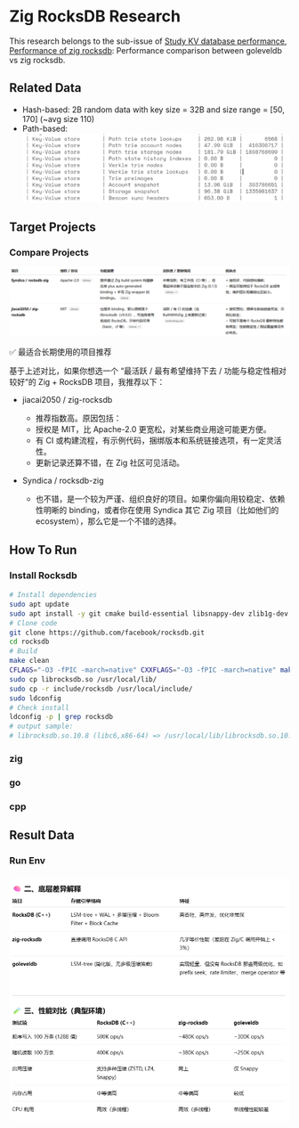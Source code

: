 # Zig RocksDB Research 
This research belongs to the sub-issue of [Study KV database performance](https://github.com/QuarkChain/TenGPS-research/issues/1), [Performance of zig rocksdb](https://github.com/QuarkChain/TenGPS-research/issues/17): Performance comparison between goleveldb vs zig rocksdb.

## Related Data
- Hash-based: 2B random data with key size = 32B and size range = [50, 170] (~avg size 110)
- Path-based:
![Path-based](images/a8b9fe8b-e178-4efe-b20f-b10a258d3a93.png)

## Target Projects

### Compare Projects
![Compare Projects](images/b62c982f-a8b3-47ba-9b6d-646fa4f0a25a.png)

✅ 最适合长期使用的项目推荐

基于上述对比，如果你想选一个 “最活跃 / 最有希望维持下去 / 功能与稳定性相对较好”的 Zig + RocksDB 项目，我推荐以下：
- jiacai2050 / zig-rocksdb
  - 推荐指数高。原因包括：
  - 授权是 MIT，比 Apache-2.0 更宽松，对某些商业用途可能更方便。
  - 有 CI 或构建流程，有示例代码，捆绑版本和系统链接选项，有一定灵活性。
  - 更新记录还算不错，在 Zig 社区可见活动。

- Syndica / rocksdb-zig
  - 也不错，是一个较为严谨、组织良好的项目。如果你偏向用较稳定、依赖性明晰的 binding，或者你在使用 Syndica 其它 Zig 项目（比如他们的 ecosystem），那么它是一个不错的选择。

## How To Run

### Install Rocksdb
```bash
# Install dependencies
sudo apt update
sudo apt install -y git cmake build-essential libsnappy-dev zlib1g-dev libbz2-dev liblz4-dev libzstd-dev
# Clone code
git clone https://github.com/facebook/rocksdb.git
cd rocksdb
# Build
make clean
CFLAGS="-O3 -fPIC -march=native" CXXFLAGS="-O3 -fPIC -march=native" make shared_lib -j$(nproc)
sudo cp librocksdb.so /usr/local/lib/
sudo cp -r include/rocksdb /usr/local/include/
sudo ldconfig
# Check install
ldconfig -p | grep rocksdb
# output sample: 
# librocksdb.so.10.8 (libc6,x86-64) => /usr/local/lib/librocksdb.so.10.8

```

### zig


### go


### cpp



## Result Data
### Run Env

### 
![Result Compare](images/a9623131-d9e4-46fc-9d27-fc89e62b3e1f.png)
